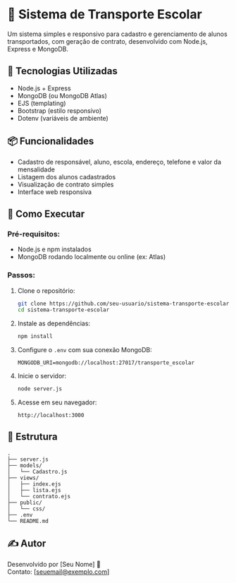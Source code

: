 # 🚌 Sistema de Transporte Escolar

Um sistema simples e responsivo para cadastro e gerenciamento de alunos transportados, com geração de contrato, desenvolvido com Node.js, Express e MongoDB.

## 🔧 Tecnologias Utilizadas

- Node.js + Express
- MongoDB (ou MongoDB Atlas)
- EJS (templating)
- Bootstrap (estilo responsivo)
- Dotenv (variáveis de ambiente)

## 📦 Funcionalidades

- Cadastro de responsável, aluno, escola, endereço, telefone e valor da mensalidade
- Listagem dos alunos cadastrados
- Visualização de contrato simples
- Interface web responsiva

## 🚀 Como Executar

### Pré-requisitos:

- Node.js e npm instalados
- MongoDB rodando localmente ou online (ex: Atlas)

### Passos:

1. Clone o repositório:
   ```bash
   git clone https://github.com/seu-usuario/sistema-transporte-escolar.git
   cd sistema-transporte-escolar
   ```

2. Instale as dependências:
   ```bash
   npm install
   ```

3. Configure o `.env` com sua conexão MongoDB:
   ```
   MONGODB_URI=mongodb://localhost:27017/transporte_escolar
   ```

4. Inicie o servidor:
   ```bash
   node server.js
   ```

5. Acesse em seu navegador:
   ```
   http://localhost:3000
   ```

## 📁 Estrutura

```
.
├── server.js
├── models/
│   └── Cadastro.js
├── views/
│   ├── index.ejs
│   ├── lista.ejs
│   └── contrato.ejs
├── public/
│   └── css/
├── .env
└── README.md
```

## ✍️ Autor

Desenvolvido por [Seu Nome] 🚀  
Contato: [seuemail@exemplo.com]